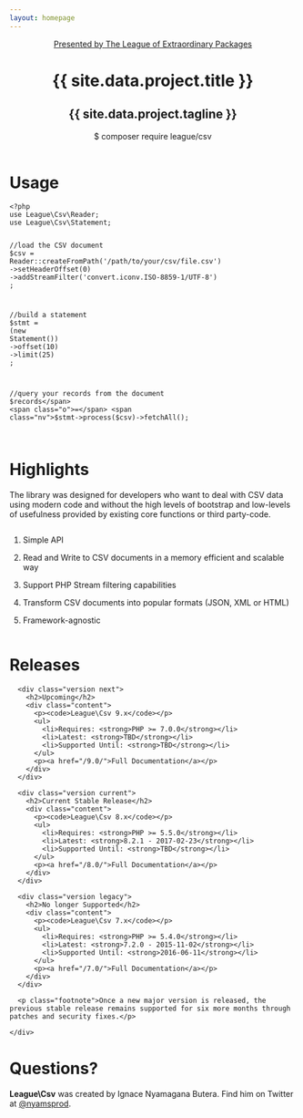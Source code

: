 ```yaml
---
layout: homepage
---
```


<header>
    <div class="inner-content">
      <a href="http://thephpleague.com/" class="league">
          Presented by The League of Extraordinary Packages
      </a>
      <h1>{{ site.data.project.title }}</h1>
      <h2>{{ site.data.project.tagline }}</h2>
      <p class="composer"><span>$ composer require league/csv</span></p>
    </div>
</header>

<main>
  <div class="example">
    <div class="inner-content">
      <h1>Usage</h1>

<div class="language-php highlighter-rouge"><pre class="highlight"><code><span class="cp">&lt;?php</span>
<span class="k">use</span> <span class="nx">League\Csv\Reader</span><span class="p">;</span>
<span class="k">use</span> <span class="nx">League\Csv\Statement</span><span class="p">;</span>

<span class="c1">//load the CSV document
</span><span class="nv">$csv</span> <span class="o">=</span> <span class="nx">Reader</span><span class="o">::</span><span class="na">createFromPath</span><span class="p">(</span><span class="s1">'/path/to/your/csv/file.csv'</span><span class="p">)</span>
    <span class="o">-&gt;</span><span class="na">setHeaderOffset</span><span class="p">(</span><span class="mi">0</span><span class="p">)</span>
    <span class="o">-&gt;</span><span class="na">addStreamFilter</span><span class="p">(</span><span class="s1">'convert.iconv.ISO-8859-1/UTF-8'</span><span class="p">)</span>
<span class="p">;</span>

<span class="c1">//build a statement
</span><span class="nv">$stmt</span> <span class="o">=</span> <span class="p">(</span><span class="k">new</span> <span class="nx">Statement</span><span class="p">())</span>
    <span class="o">-&gt;</span><span class="na">offset</span><span class="p">(</span><span class="mi">10</span><span class="p">)</span>
    <span class="o">-&gt;</span><span class="na">limit</span><span class="p">(</span><span class="mi">25</span><span class="p">)</span>
<span class="p">;</span>

<span class="c1">//query your records from the document
</span><span class="nv">$records</span> <span class="o">=</span> <span class="nv">$stmt</span><span class="o">-&gt;</span><span class="na">process</span><span class="p">(</span><span class="nv">$csv</span><span class="p">)</span><span class="o">-&gt;</span><span class="na">fetchAll</span><span class="p">();</span>
</code></pre>
</div>
    </div>
  </div>


  <div class="highlights">
    <div class="inner-content">
      <div class="column one">
        <h1>Highlights</h1>
        <div class="description">
        <p>The library was designed for developers who want to deal with CSV data using modern code and without the high levels of bootstrap and low-levels of usefulness provided by existing core functions or third party-code.</p>
        </div>
      </div>
      <div class="column two">
        <ol>
          <li><p>Simple API</p></li>
          <li><p>Read and Write to CSV documents in a memory efficient and scalable way</p></li>
          <li><p>Support PHP Stream filtering capabilities</p></li>
          <li><p>Transform CSV documents into popular formats (JSON, XML or HTML)</p></li>
          <li><p>Framework-agnostic</p></li>
        </ol>
      </div>
    </div>
  </div>

  <div class="documentation">
    <div class="inner-content">
      <h1>Releases</h1>

      <div class="version next">
        <h2>Upcoming</h2>
        <div class="content">
          <p><code>League\Csv 9.x</code></p>
          <ul>
            <li>Requires: <strong>PHP >= 7.0.0</strong></li>
            <li>Latest: <strong>TBD</strong></li>
            <li>Supported Until: <strong>TBD</strong></li>
          </ul>
          <p><a href="/9.0/">Full Documentation</a></p>
        </div>
      </div>

      <div class="version current">
        <h2>Current Stable Release</h2>
        <div class="content">
          <p><code>League\Csv 8.x</code></p>
          <ul>
            <li>Requires: <strong>PHP >= 5.5.0</strong></li>
            <li>Latest: <strong>8.2.1 - 2017-02-23</strong></li>
            <li>Supported Until: <strong>TBD</strong></li>
          </ul>
          <p><a href="/8.0/">Full Documentation</a></p>
        </div>
      </div>

      <div class="version legacy">
        <h2>No longer Supported</h2>
        <div class="content">
          <p><code>League\Csv 7.x</code></p>
          <ul>
            <li>Requires: <strong>PHP >= 5.4.0</strong></li>
            <li>Latest: <strong>7.2.0 - 2015-11-02</strong></li>
            <li>Supported Until: <strong>2016-06-11</strong></li>
          </ul>
          <p><a href="/7.0/">Full Documentation</a></p>
        </div>
      </div>

      <p class="footnote">Once a new major version is released, the previous stable release remains supported for six more months through patches and security fixes.</p>

    </div>
  </div>

  <div class="questions">
    <div class="inner-content">
      <h1>Questions?</h1>
      <p><strong>League\Csv</strong> was created by Ignace Nyamagana Butera. Find him on Twitter at <a href="https://twitter.com/nyamsprod">@nyamsprod</a>.</p>
    </div>
  </div>
</main>